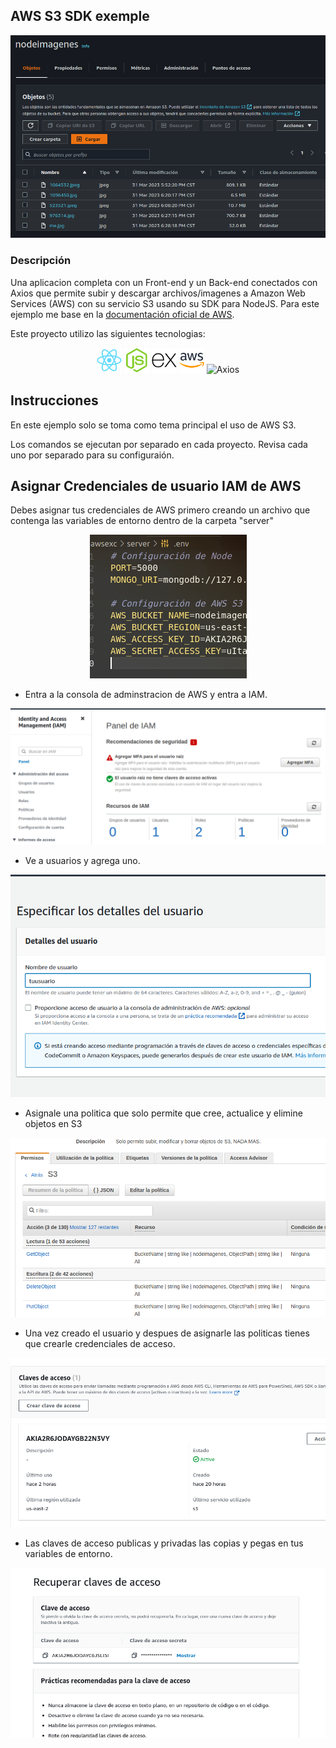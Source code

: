 ## AWS S3 SDK exemple

<div align="center">

![AWS](./img/objetos.png)

</div>

### Descripción
Una aplicacion completa con un Front-end y un Back-end conectados con Axios que permite subir y descargar archivos/imagenes a Amazon Web Services (AWS) con su servicio S3 usando su SDK para NodeJS.
Para este ejemplo me base en la [documentación oficial de AWS](https://docs.aws.amazon.com/sdk-for-javascript/v3/developer-guide/javascript_s3_code_examples.html).

Este proyecto utilizo las siguientes tecnologias:

<div align="center">

<img src="https://github.com/devicons/devicon/blob/master/icons/react/react-original.svg" title="ReactJS" alt="React" width="40" height="40"/>
<img src="https://github.com/devicons/devicon/blob/master/icons/nodejs/nodejs-original.svg" title="NodeJS" alt="Node" width="40" height="40"/>
<img src="https://github.com/devicons/devicon/blob/master/icons/express/express-original.svg" title="Express" alt="Express" width="40" height="40"/>
<img src="https://github.com/devicons/devicon/blob/master/icons/amazonwebservices/amazonwebservices-original-wordmark.svg" title="AWS" alt="AWS" width="40" height="40"/>
<img src="https://imgs.search.brave.com/y1BD5ONCxBiKkUp4W8rs6mdrqHqt5_7eOawXl1rNWrA/rs:fit:460:460:1/g:ce/aHR0cHM6Ly9hdmF0/YXJzLmdpdGh1YnVz/ZXJjb250ZW50LmNv/bS91LzMyMzcyMzMz/P3Y9NA" title="Axios" alt="Axios" width="40" height="40"/>

</div>

## Instrucciones

En este ejemplo solo se toma como tema principal el uso de AWS S3.

Los comandos se ejecutan por separado en cada proyecto.
Revisa cada uno por separado para su configuraión.


## Asignar Credenciales de usuario IAM de AWS

Debes asignar tus credenciales de AWS primero creando un archivo que contenga las variables de entorno dentro de la carpeta "server"

<div align="center">

![env](./img/env.png)

</div>

- Entra a la consola de adminstracion de AWS y entra a IAM.

<div align="center">

![iam](./img/iam.png)

</div>

- Ve a usuarios y agrega uno.

<div align="center">

![user](./img/crearusuario.png)

</div>

- Asignale una politica que solo permite que cree, actualice y elimine objetos en S3

<div align="center">

![politica](./img/politicas.png)

</div>

- Una vez creado el usuario y despues de asignarle las politicas tienes que crearle credenciales de acceso.

<div align="center">

![access](./img/clavesdeacceso.png)

</div>

- Las claves de acceso publicas y privadas las copias y pegas en tus variables de entorno.

<div align="center">

![keys](./img/keys.png)

</div>
